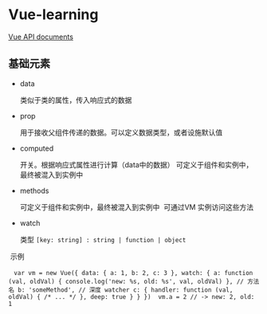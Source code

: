 # Vue-learning

[Vue API documents](https://cn.vuejs.org/v2/api/#Vue-nextTick)

## 基础元素

* data

  类似于类的属性，传入响应式的数据
  
* prop

  用于接收父组件传递的数据。可以定义数据类型，或者设施默认值
  
* computed

  开关。根据响应式属性进行计算（data中的数据）
  可定义于组件和实例中，最终被混入到实例中
  
* methods

  可定义于组件和实例中，最终被混入到实例中
  可通过VM 实例访问这些方法

* watch
  
  类型 ` [key: string] : string | function | object `
  
  示例
  
  ```
  var vm = new Vue({
    data: {
      a: 1,
      b: 2,
      c: 3
    },
    watch: {
      a: function (val, oldVal) {
        console.log('new: %s, old: %s', val, oldVal)
      },
      // 方法名
      b: 'someMethod',
      // 深度 watcher
      c: {
        handler: function (val, oldVal) { /* ... */ },
        deep: true
      }
    }
  })
  vm.a = 2 // -> new: 2, old: 1
  ```
